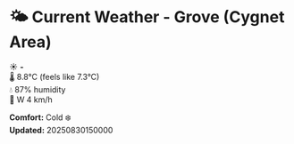 # 🌤️ Current Weather - Grove (Cygnet Area)

☀️ **-**  
🌡️ 8.8°C (feels like 7.3°C)  
💧 87% humidity  
💨 W 4 km/h  

**Comfort:** Cold ❄️  
**Updated:** 20250830150000
